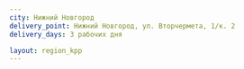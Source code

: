 ```yaml
---
city: Нижний Новгород
delivery_point: Нижний Новгород, ул. Вторчермета, 1/к. 2
delivery_days: 3 рабочих дня

layout: region_kpp
---
```

